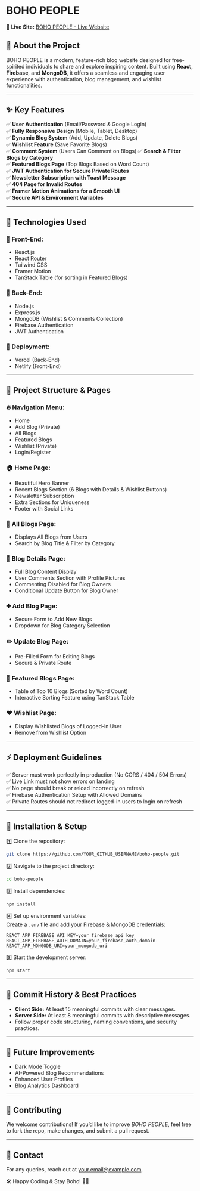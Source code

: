 # BOHO PEOPLE

🌿 **Live Site:** [BOHO PEOPLE - Live Website](https://boho-people.web.app)

## 📖 About the Project
BOHO PEOPLE is a modern, feature-rich blog website designed for free-spirited individuals to share and explore inspiring content. Built using **React**, **Firebase**, and **MongoDB**, it offers a seamless and engaging user experience with authentication, blog management, and wishlist functionalities.

---
## ✨ Key Features

✅ **User Authentication** (Email/Password & Google Login)  
✅ **Fully Responsive Design** (Mobile, Tablet, Desktop)  
✅ **Dynamic Blog System** (Add, Update, Delete Blogs)  
✅ **Wishlist Feature** (Save Favorite Blogs)  
✅ **Comment System** (Users Can Comment on Blogs)
✅ **Search & Filter Blogs by Category**  
✅ **Featured Blogs Page** (Top Blogs Based on Word Count)  
✅ **JWT Authentication for Secure Private Routes**  
✅ **Newsletter Subscription with Toast Message**  
✅ **404 Page for Invalid Routes**  
✅ **Framer Motion Animations for a Smooth UI**  
✅ **Secure API & Environment Variables**  

---
## 🚀 Technologies Used

### 🔹 Front-End:
- React.js
- React Router
- Tailwind CSS
- Framer Motion
- TanStack Table (for sorting in Featured Blogs)

### 🔹 Back-End:
- Node.js
- Express.js
- MongoDB (Wishlist & Comments Collection)
- Firebase Authentication
- JWT Authentication

### 🔹 Deployment:
- Vercel (Back-End)
- Netlify (Front-End)

---
## 🔗 Project Structure & Pages

### 🔥 **Navigation Menu:**
- Home
- Add Blog (Private)
- All Blogs
- Featured Blogs
- Wishlist (Private)
- Login/Register

### 🏠 **Home Page:**
- Beautiful Hero Banner
- Recent Blogs Section (6 Blogs with Details & Wishlist Buttons)
- Newsletter Subscription
- Extra Sections for Uniqueness
- Footer with Social Links

### 📝 **All Blogs Page:**
- Displays All Blogs from Users
- Search by Blog Title & Filter by Category

### 📖 **Blog Details Page:**
- Full Blog Content Display
- User Comments Section with Profile Pictures
- Commenting Disabled for Blog Owners
- Conditional Update Button for Blog Owner

### ➕ **Add Blog Page:**
- Secure Form to Add New Blogs
- Dropdown for Blog Category Selection

### ✏️ **Update Blog Page:**
- Pre-Filled Form for Editing Blogs
- Secure & Private Route

### 🌟 **Featured Blogs Page:**
- Table of Top 10 Blogs (Sorted by Word Count)
- Interactive Sorting Feature using TanStack Table

### ❤️ **Wishlist Page:**
- Display Wishlisted Blogs of Logged-in User
- Remove from Wishlist Option

---
## ⚡ Deployment Guidelines
✅ Server must work perfectly in production (No CORS / 404 / 504 Errors)  
✅ Live Link must not show errors on landing  
✅ No page should break or reload incorrectly on refresh  
✅ Firebase Authentication Setup with Allowed Domains  
✅ Private Routes should not redirect logged-in users to login on refresh  

---
## 📜 Installation & Setup

1️⃣ Clone the repository:  
```bash
git clone https://github.com/YOUR_GITHUB_USERNAME/boho-people.git
```

2️⃣ Navigate to the project directory:  
```bash
cd boho-people
```

3️⃣ Install dependencies:  
```bash
npm install
```

4️⃣ Set up environment variables:  
Create a `.env` file and add your Firebase & MongoDB credentials:
```
REACT_APP_FIREBASE_API_KEY=your_firebase_api_key
REACT_APP_FIREBASE_AUTH_DOMAIN=your_firebase_auth_domain
REACT_APP_MONGODB_URI=your_mongodb_uri
```

5️⃣ Start the development server:  
```bash
npm start
```

---
## 📌 Commit History & Best Practices
- **Client Side:** At least 15 meaningful commits with clear messages.
- **Server Side:** At least 8 meaningful commits with descriptive messages.
- Follow proper code structuring, naming conventions, and security practices.

---
## 🎯 Future Improvements
- Dark Mode Toggle
- AI-Powered Blog Recommendations
- Enhanced User Profiles
- Blog Analytics Dashboard

---
## 🤝 Contributing
We welcome contributions! If you’d like to improve *BOHO PEOPLE*, feel free to fork the repo, make changes, and submit a pull request.

---
## 📩 Contact
For any queries, reach out at [your.email@example.com](mailto:your.email@example.com).

🛠️ Happy Coding & Stay Boho! 🌿✨
